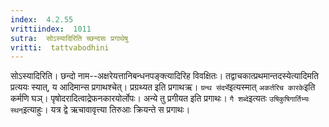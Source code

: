 ```yaml
---
index:  4.2.55
vrittiindex:  1011
sutra:  सोऽस्यादिरिति च्छन्दसः प्रगाथेषु
vritti:  tattvabodhini 
---
```


सोऽस्यादिरिति। छन्दो नाम--अक्षरेयत्तानिबन्धनपङ्क्त्यादिरिह विवक्षितः। तद्वाचकात्प्रथमान्तदस्येत्यादिमति प्रत्ययः स्यात्, य आदिमान्स प्रगाथश्चेत्। प्रग्रथ्यत इति प्रगाथऋ। `ग्रन्थ संदर्भे`इत्यस्मात् `अकर्तरिच कारके`इति कर्मणि घञ्। पृषोदरादित्वाद्रेफनकारयोर्लोपः। अन्ये तु प्रगीयत इति प्रगाथः। `गै शब्दे`इत्यतः `उषिकुषिगार्तिभ्यः स्थन्`इत्याहुः। यत्र द्वे ऋचावावृत्त्या तिरुआः क्रियन्ते स प्रगाथः।

